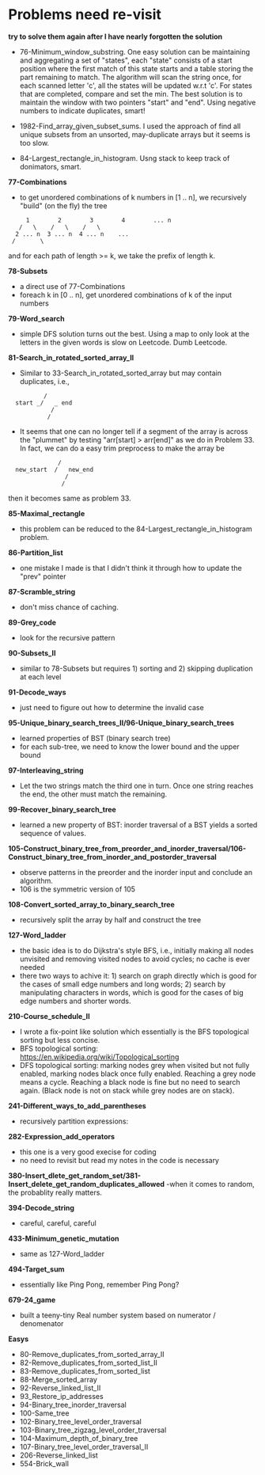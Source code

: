 # Problems need re-visit

**try to solve them again after I have nearly forgotten the solution**

- 76-Minimum_window_substring.  One easy solution can be maintaining
  and aggregating a set of "states", each "state" consists of a start
  position where the first match of this state starts and a table
  storing the part remaining to match.  The algorithm will scan the
  string once, for each scanned letter 'c', all the states will be
  updated w.r.t 'c'.  For states that are completed, compare and set
  the min.  The best solution is to maintain the window with two
  pointers "start" and "end". Using negative numbers to indicate
  duplicates, smart!

- 1982-Find_array_given_subset_sums.  I used the approach of find all
  unique subsets from an unsorted, may-duplicate arrays but it seems
  is too slow.

- 84-Largest_rectangle_in_histogram.  Usng stack to keep track of
  donimators, smart.
  

**77-Combinations**
- to get unordered combinations of k numbers in [1 .. n], we recursively "build" (on the fly) the tree
```
     1        2        3        4        ... n
   /   \    /   \    /   \
  2 ... n  3 ... n  4 ... n    ...
 /       \ 
```
and for each path of length >= k, we take the prefix of length k.


**78-Subsets**
- a direct use of 77-Combinations
- foreach k in [0 .. n], get unordered combinations of k of the input numbers

**79-Word_search**
- simple DFS solution turns out the best. Using a map to only look at the letters in the given words is slow on Leetcode. Dumb Leetcode.

**81-Search_in_rotated_sorted_array_II**
- Similar to 33-Search_in_rotated_sorted_array but may contain duplicates, i.e.,
```
          /
  start _/   _ end
            /
           /
```
- It seems that one can no longer tell if a segment of the  array is across the "plummet" by testing "arr[start] > arr[end]" as we do in Problem 33.  In fact, we can do a easy trim preprocess to make the array be
```
              /
  new_start  /   new_end
                /
               /	       
```
then it becomes same as problem 33.

**85-Maximal_rectangle**
- this problem can be reduced to the 84-Largest_rectangle_in_histogram problem.

**86-Partition_list**
- one mistake I made is that I didn't think it through how to update the "prev" pointer

**87-Scramble_string**
- don't miss chance of caching.

**89-Grey_code**
- look for the recursive pattern

**90-Subsets_II**
- similar to 78-Subsets but requires 1) sorting and 2) skipping duplication at each level

**91-Decode_ways**
- just need to figure out how to determine the invalid case

**95-Unique_binary_search_trees_II/96-Unique_binary_search_trees**
- learned properties of BST (binary search tree)
- for each sub-tree, we need to know the lower bound and the upper bound

**97-Interleaving_string**
- Let the two strings match the third one in turn.  Once one string reaches the end, the other must match the remaining.

**99-Recover_binary_search_tree**
- learned a new property of BST: inorder traversal of a BST yields a sorted sequence of values.

**105-Construct_binary_tree_from_preorder_and_inorder_traversal/106-Construct_binary_tree_from_inorder_and_postorder_traversal**
- observe patterns in the preorder and the inorder input and conclude an algorithm.
- 106 is the symmetric version of 105

**108-Convert_sorted_array_to_binary_search_tree**
- recursively split the array by half and construct the tree

**127-Word_ladder**
- the basic idea is to do Dijkstra's style BFS, i.e., initially making all nodes unvisited and removing visited nodes to avoid cycles; no cache is ever needed
- there two ways to achive it: 1) search on graph directly which is good for the cases of small edge numbers and long words; 2) search by manipulating characters in words, which is good for the cases of big edge numbers and shorter words.

**210-Course_schedule_II**
- I wrote a fix-point like solution which essentially is the BFS topological sorting but less concise.
- BFS topological sorting: https://en.wikipedia.org/wiki/Topological_sorting
- DFS topological sorting: marking nodes grey when visited but not fully enabled, marking nodes black once fully enabled. Reaching a grey node means a cycle.  Reaching a black node is fine but no need to search again. (Black node is not on stack while grey nodes are on stack).

**241-Different_ways_to_add_parentheses**
- recursively partition expressions: 

**282-Expression_add_operators**
- this one is a very good execise for coding
- no need to revisit but read my notes in the code is necessary

**380-Insert_dlete_get_random_set/381-Insert_delete_get_random_duplicates_allowed**
-when it comes to random, the probablity really matters.

**394-Decode_string**
- careful, careful, careful

**433-Minimum_genetic_mutation**
- same as 127-Word_ladder

**494-Target_sum**
- essentially like Ping Pong, remember Ping Pong?

**679-24_game**
- built a teeny-tiny Real number system based on numerator / denomenator

**Easys**
- 80-Remove_duplicates_from_sorted_array_II
- 82-Remove_duplicates_from_sorted_list_II
- 83-Remove_duplicates_from_sorted_list
- 88-Merge_sorted_array
- 92-Reverse_linked_list_II
- 93_Restore_ip_addresses
- 94-Binary_tree_inorder_traversal
- 100-Same_tree
- 102-Binary_tree_level_order_traversal
- 103-Binary_tree_zigzag_level_order_traversal
- 104-Maximum_depth_of_binary_tree
- 107-Binary_tree_level_order_traversal_II
- 206-Reverse_linked_list
- 554-Brick_wall